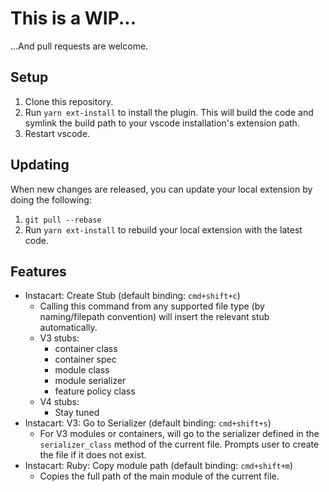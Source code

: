 # This is a WIP...

...And pull requests are welcome.

## Setup

1. Clone this repository.
2. Run `yarn ext-install` to install the plugin. This will build the code and symlink the build path to your vscode installation's extension path.
3. Restart vscode.

## Updating

When new changes are released, you can update your local extension by doing the following:

1. `git pull --rebase`
2. Run `yarn ext-install` to rebuild your local extension with the latest code.

## Features

- Instacart: Create Stub (default binding: `cmd+shift+c`)
   - Calling this command from any supported file type (by naming/filepath convention) will insert the relevant stub automatically.
   - V3 stubs:
      - container class
      - container spec
      - module class
      - module serializer
      - feature policy class
   - V4 stubs:
      - Stay tuned
- Instacart: V3: Go to Serializer (default binding: `cmd+shift+s`)
   - For V3 modules or containers, will go to the serializer defined in the `serializer_class` method of the current file.
     Prompts user to create the file if it does not exist.
- Instacart: Ruby: Copy module path (default binding: `cmd+shift+m`)
   - Copies the full path of the main module of the current file.
